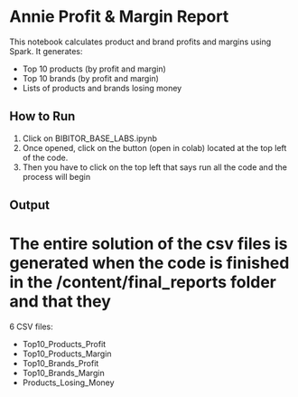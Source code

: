 # Annie Profit & Margin Report

This notebook calculates product and brand profits and margins using Spark.
It generates:
- Top 10 products (by profit and margin)
- Top 10 brands (by profit and margin)
- Lists of products and brands losing money

## How to Run
1. Click on BIBITOR_BASE_LABS.ipynb
2. Once opened, click on the button (open in colab) located at the top left of the code.
3.  Then you have to click on the top left that says run all the code and the process will begin
## Output
# The entire solution of the csv files is generated when the code is finished in the /content/final_reports folder and that they
6 CSV files:
- Top10_Products_Profit
- Top10_Products_Margin
- Top10_Brands_Profit
- Top10_Brands_Margin
- Products_Losing_Money
